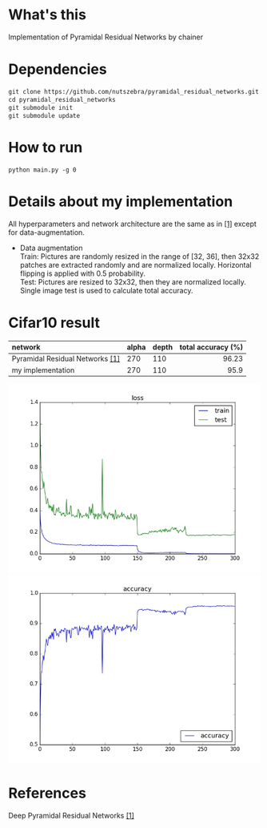 # What's this
Implementation of Pyramidal Residual Networks by chainer  

# Dependencies

    git clone https://github.com/nutszebra/pyramidal_residual_networks.git
    cd pyramidal_residual_networks
    git submodule init
    git submodule update

# How to run
    python main.py -g 0

# Details about my implementation
All hyperparameters and network architecture are the same as in [[1]][Paper] except for data-augmentation.  
* Data augmentation  
Train: Pictures are randomly resized in the range of [32, 36], then 32x32 patches are extracted randomly and are normalized locally. Horizontal flipping is applied with 0.5 probability.  
Test: Pictures are resized to 32x32, then they are normalized locally. Single image test is used to calculate total accuracy.  


# Cifar10 result
| network                                   | alpha  | depth  | total accuracy (%) |
|:------------------------------------------|--------|--------|-------------------:|
| Pyramidal Residual Networks [[1]][Paper]  | 270    | 110    | 96.23              |
| my implementation                         | 270    | 110    | 95.9               |

<img src="https://github.com/nutszebra/pyramidal_residual_networks/blob/master/loss.jpg" alt="loss" title="loss">
<img src="https://github.com/nutszebra/pyramidal_residual_networks/blob/master/accuracy.jpg" alt="total accuracy" title="total accuracy">

# References
Deep Pyramidal Residual Networks [[1]][Paper]

[paper]: https://arxiv.org/abs/1610.02915 "Paper"
